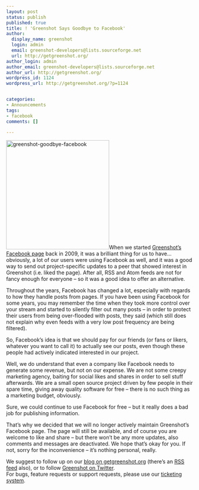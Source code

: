 ```yaml
---
layout: post
status: publish
published: true
title: ! 'Greenshot Says Goodbye to Facebook'
author:
  display_name: greenshot
  login: admin
  email: greenshot-developers@lists.sourceforge.net
  url: http://getgreenshot.org/
author_login: admin
author_email: greenshot-developers@lists.sourceforge.net
author_url: http://getgreenshot.org/
wordpress_id: 1124
wordpress_url: http://getgreenshot.org/?p=1124


categories:
- Announcements
tags:
- facebook
comments: []

---
```

<p><img src="http://getgreenshot.org/wp-content/uploads/2015/03/greenshot-goodbye-facebook1.png" alt="greenshot-goodbye-facebook" class="alignright size-full wp-image-1146" height="294" width="278">When we started <a href="https://facebook.com/Greenshot.Tool" target="_blank">Greenshot’s Facebook page</a> back in 2009, it was a brilliant thing for us to have… obviously, a lot of our users were using Facebook as well, and it was a good way to send out project-specific updates to a peer that showed interest in Greenshot (i.e. liked the page). After all, RSS and Atom feeds are not for fancy enough for everyone – so it was a good idea to offer an alternative.</p>
<p>Throughout the years, Facebook has changed a lot, especially with regards to how they handle posts from pages. If you have been using Facebook for some years, you may remember the time when they took more control over your stream and started to silently filter out many posts – in order to protect their users from being over-flooded with posts, they said (which still does not explain why even feeds with a very low post frequency are being filtered).</p>
<p>So, Facebook’s idea is that we should pay for our friends (or fans or likers, whatever you want to call it) to actually see our posts, even though these people had actively indicated interested in our project.</p>
<p>Well, we do understand that even a company like Facebook needs to generate some revenue, but not on our expense. We are not some creepy marketing agency, baiting for social likes and shares in order to sell stuff afterwards. We are a small open source project driven by few people in their spare time, giving away quality software for free – there is no such thing as a marketing budget, obviously.</p>
<p>Sure, we could continue to use Facebook for free – but it really does a bad job for publishing information.</p>
<p>That’s why we decided that we will no longer actively maintain Greenshot’s Facebook page. The page will still be available, and of course you are welcome to like and share – but there won’t be any more updates, also comments and messages are deactivated. We hope that’s okay for you. If not, sorry for the inconvenience – it’s nothing personal, really.</p>
<p>We suggest to follow up on our <a href="/blog/">blog on getgreenshot.org</a> (there’s an <a href="/feed/" target="_blank">RSS feed</a> also), or to follow <a href="https://twitter.com/greenshot_tool/" target="_blank">Greenshot on Twitter</a>.<br>
For bugs, feature requests or support requests, please use our <a href="https://getgreenshot.org/tickets" target="_blank">ticketing system</a>.</p>
